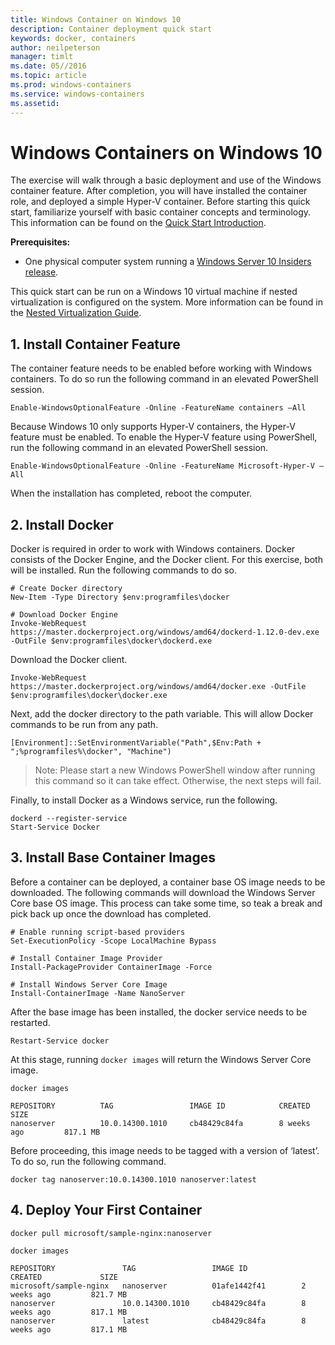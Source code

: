```yaml
---
title: Windows Container on Windows 10
description: Container deployment quick start
keywords: docker, containers
author: neilpeterson
manager: timlt
ms.date: 05//2016
ms.topic: article
ms.prod: windows-containers
ms.service: windows-containers
ms.assetid: 
---
```


# Windows Containers on Windows 10

The exercise will walk through a basic deployment and use of the Windows container feature. After completion, you will have installed the container role, and deployed a simple Hyper-V container. Before starting this quick start, familiarize yourself with basic container concepts and terminology. This information can be found on the [Quick Start Introduction](./quick_start.md).   

**Prerequisites:**

- One physical computer system running a [Windows Server 10 Insiders release](https://insider.windows.com/).   

This quick start can be run on a Windows 10 virtual machine if nested virtualization is configured on the system. More information can be found in the [Nested Virtualization Guide](https://msdn.microsoft.com/en-us/virtualization/hyperv_on_windows/user_guide/nesting).

## 1. Install Container Feature

The container feature needs to be enabled before working with Windows containers. To do so run the following command in an elevated PowerShell session. 

```none
Enable-WindowsOptionalFeature -Online -FeatureName containers –All
```

Because Windows 10 only supports Hyper-V containers, the Hyper-V feature must be enabled. To enable the Hyper-V feature using PowerShell, run the following command in an elevated PowerShell session.

```none
Enable-WindowsOptionalFeature -Online -FeatureName Microsoft-Hyper-V –All
```

When the installation has completed, reboot the computer.

## 2. Install Docker

Docker is required in order to work with Windows containers. Docker consists of the Docker Engine, and the Docker client. For this exercise, both will be installed. Run the following commands to do so. 

```none
# Create Docker directory
New-Item -Type Directory $env:programfiles\docker

# Download Docker Engine
Invoke-WebRequest https://master.dockerproject.org/windows/amd64/dockerd-1.12.0-dev.exe -OutFile $env:programfiles\docker\dockerd.exe
```

Download the Docker client.

```none
Invoke-WebRequest https://master.dockerproject.org/windows/amd64/docker.exe -OutFile $env:programfiles\docker\docker.exe
```

Next, add the docker directory to the path variable. This will allow Docker commands to be run from any path. 

```none
[Environment]::SetEnvironmentVariable("Path",$Env:Path + ";%programfiles%\docker", "Machine")
```
> Note: Please start a new Windows PowerShell window after running this command so it can take effect. Otherwise, the next steps will fail.


Finally, to install Docker as a Windows service, run the following.

```none
dockerd --register-service
Start-Service Docker
```

## 3. Install Base Container Images

Before a container can be deployed, a container base OS image needs to be downloaded. The following commands will download the Windows Server Core base OS image. This process can take some time, so teak a break and pick back up once the download has completed. 
    
```none
# Enable running script-based providers
Set-ExecutionPolicy -Scope LocalMachine Bypass

# Install Container Image Provider    
Install-PackageProvider ContainerImage -Force

# Install Windows Server Core Image  
Install-ContainerImage -Name NanoServer
```

After the base image has been installed, the docker service needs to be restarted.

```none
Restart-Service docker
```

At this stage, running `docker images` will return the Windows Server Core image.

```none
docker images

REPOSITORY          TAG                 IMAGE ID            CREATED             SIZE
nanoserver          10.0.14300.1010     cb48429c84fa        8 weeks ago         817.1 MB
```

Before proceeding, this image needs to be tagged with a version of ‘latest’. To do so, run the following command.

```none
docker tag nanoserver:10.0.14300.1010 nanoserver:latest
```

## 4. Deploy Your First Container


```none
docker pull microsoft/sample-nginx:nanoserver
```

```none
docker images

REPOSITORY               TAG                 IMAGE ID            CREATED             SIZE
microsoft/sample-nginx   nanoserver          01afe1442f41        2 weeks ago         821.7 MB
nanoserver               10.0.14300.1010     cb48429c84fa        8 weeks ago         817.1 MB
nanoserver               latest              cb48429c84fa        8 weeks ago         817.1 MB
```
